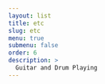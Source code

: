 ```yaml
---
layout: list
title: etc
slug: etc
menu: true
submenu: false
order: 6
description: >
  Guitar and Drum Playing
---
```

